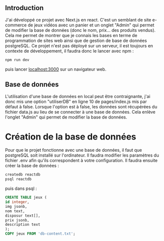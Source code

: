 ## Introduction

J'ai développé ce projet avec Next.js en react. C'est un semblant de site e-commerce de jeux vidéos avec un panier et un onglet "Admin" qui permet de modifier la base de données (donc le nom, prix... des produits vendus). Cela me permet de montrer que je connais les bases en terme de programmation de sites web ainsi que de gestion de base de données postgreSQL. Ce projet n'est pas déployé sur un serveur, il est toujours en contexte de développement, il faudra donc le lancer avec npm :

```bash
npm run dev
```

puis lancer [localhost:3000](http://localhost:3000/) sur un navigateur web.

## Base de données

L'utilisation d'une base de données en local peut être contraignante, j'ai donc mis une option "utiliserDB" en ligne 10 de pages/index.js mis par défaut à false.
Lorsque l'option est à false, les données sont récupérées du fichier data.js au lieu de se connecter à une base de données. Cela enlève l'onglet "Admin" qui permet de modifier la base de données.

# Création de la base de données

Pour que le projet fonctionne avec une base de données, il faut que postgreSQL soit installé sur l'ordinateur. Il faudra modifier les paramètres du fichier .env afin qu'ils correspondent à votre configuration. Il faudra ensuite créer la base de données :

```bash
createdb reactdb
psql reactdb
```

puis dans psql :

```sql
CREATE TABLE jeux (
id integer,
img jsonb,
nom text,
disposur text[],
prix jsonb,
description text
);
COPY jeux FROM 'db-content.txt';
```
